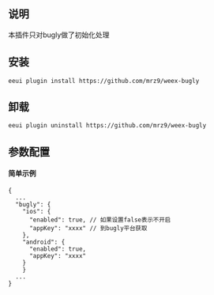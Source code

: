 
## 说明
本插件只对bugly做了初始化处理

## 安装

```shell script
eeui plugin install https://github.com/mrz9/weex-bugly
```

## 卸载

```shell script
eeui plugin uninstall https://github.com/mrz9/weex-bugly
```

## 参数配置


#### 简单示例

```
{
  ...
  "bugly": {
    "ios": {
      "enabled": true, // 如果设置false表示不开启
      "appKey": "xxxx" // 到bugly平台获取
    },
    "android": {
      "enabled": true,
      "appKey": "xxxx"
    }
	}
  ...
}
```